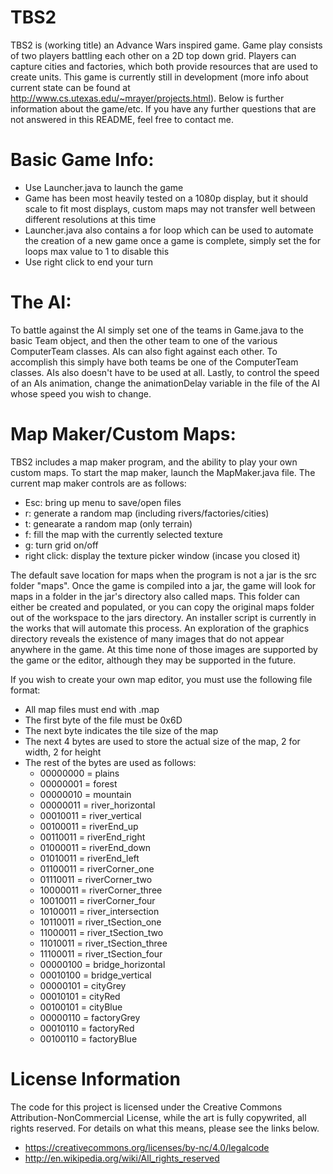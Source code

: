 TBS2
====
TBS2 is (working title) an Advance Wars inspired game. Game play consists of two players battling each other on a 2D top down grid. Players can capture cities and factories, which both provide resources that are used to create units. This game is currently still in development (more info about current state can be found at http://www.cs.utexas.edu/~mrayer/projects.html). Below is further information about the game/etc. If you have any further questions that are not answered in this README, feel free to contact me. 

Basic Game Info:
================
- Use Launcher.java to launch the game
- Game has been most heavily tested on a 1080p display, but it should scale to fit most displays, custom maps may not transfer well between different resolutions at this time
- Launcher.java also contains a for loop which can be used to automate the creation of a new game once a game is complete, simply set the for loops max value to 1 to disable this
- Use right click to end your turn

The AI:
=======

To battle against the AI simply set one of the teams in Game.java to the basic Team object, and then the other team to one of the various ComputerTeam classes. AIs can also fight against each other. To accomplish this simply have both teams be one of the ComputerTeam classes. AIs also doesn't have to be used at all. Lastly, to control the speed of an AIs animation, change the animationDelay variable in the file of the AI whose speed you wish to change.

Map Maker/Custom Maps:
======================
TBS2 includes a map maker program, and the ability to play your own custom maps. To start the map maker, launch the MapMaker.java file. The current map maker controls are as follows:
- Esc: bring up menu to save/open files
- r: generate a random map (including rivers/factories/cities)
- t: genearate a random map (only terrain)
- f: fill the map with the currently selected texture
- g: turn grid on/off
- right click: display the texture picker window (incase you closed it)

The default save location for maps when the program is not a jar is the src folder "maps". Once the game is compiled into a jar, the game will look for maps in a folder in the jar's directory also called maps. This folder can either be created and populated, or you can copy the original maps folder out of the workspace to the jars directory. An installer script is currently in the works that will automate this process. An exploration of the graphics directory reveals the existence of many images that do not appear anywhere in the game. At this time none of those images are supported by the game or the editor, although they may be supported in the future.

If you wish to create your own map editor, you must use the following file format:
- All map files must end with .map
- The first byte of the file must be 0x6D
- The next byte indicates the tile size of the map
- The next 4 bytes are used to store the actual size of the map, 2 for width, 2 for height
- The rest of the bytes are used as follows:
  - 00000000 = plains
  - 00000001 = forest
  - 00000010 = mountain 
  - 00000011 = river_horizontal
  - 00010011 = river_vertical
  - 00100011 = riverEnd_up
  - 00110011 = riverEnd_right
  - 01000011 = riverEnd_down
  - 01010011 = riverEnd_left
  - 01100011 = riverCorner_one
  - 01110011 = riverCorner_two
  - 10000011 = riverCorner_three
  - 10010011 = riverCorner_four
  - 10100011 = river_intersection
  - 10110011 = river_tSection_one
  - 11000011 = river_tSection_two
  - 11010011 = river_tSection_three
  - 11100011 = river_tSection_four
  - 00000100 = bridge_horizontal
  - 00010100 = bridge_vertical 
  - 00000101 = cityGrey
  - 00010101 = cityRed
  - 00100101 = cityBlue
  - 00000110 = factoryGrey
  - 00010110 = factoryRed
  - 00100110 = factoryBlue

License Information
====================
The code for this project is licensed under the Creative Commons Attribution-NonCommercial License, while the art is fully copywrited, all rights reserved. For details on what this means, please see the links below.
- https://creativecommons.org/licenses/by-nc/4.0/legalcode
- http://en.wikipedia.org/wiki/All_rights_reserved
